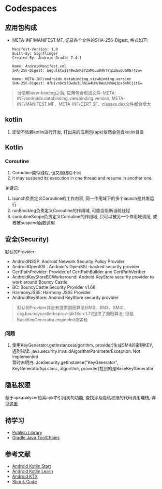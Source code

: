 # Codespaces

## 应用包构成

- META-INF/MANIFEST.MF, 记录各个文件的SHA-256-Digest, 格式如下:
    ```text
    Manifest-Version: 1.0
    Built-By: Signflinger
    Created-By: Android Gradle 7.4.1
  
    Name: AndroidManifest.xml
    SHA-256-Digest: begulktw1z49wZnRSYZaMGLwU4kTYq1zEuQJGON/42w=
  
    Name: META-INF/androidx.databinding_viewbinding.version
    SHA-256-Digest: HfHivnbc9lDwdu3LRhiw4UM/0AuLM8oqJpx6mhCj1tE=
    ```

> 当使用view-binding之后, 应用包会增加文件: META-INF/androidx.databinding_viewbinding.version, META-INF/MANIFEST.MF、META-INF/CERT.SF、classes.dex文件都会增大

## kotlin

1. 即使不依赖kotlin进行开发, 打出来的应用包(apk)依然会包含kotlin目录

## Kotlin

### Coroutine

1. Coroutine类似线程, 但又跟线程不同
2. It may suspend its execution in one thread and resume in another one.

关键词:
1. launch负责定义Coroutine的工作内容, 同一作用域下的多个launch是并发运行
2. runBlocking负责定义Coroutine的作用域, 可能会阻断当前线程
3. coroutineScope负责定义Coroutine的作用域, 只可以被另一个作用域调用, 或者被suspend函数调用

## 安全(Security)

默认的Provider:
- AndroidNSSP: Android Network Security Policy Provider
- AndroidOpenSSL: Android's OpenSSL-backed security provider
- CertPathProvider: Provider of CertPathBuilder and CertPathVerifier
- AndroidKeyStoreBCWorkaround: Android KeyStore security provider to work around Bouncy Castle
- BC: BouncyCastle Security Provider v1.68
- HarmonyJSSE: Harmony JSSE Provider
- AndroidKeyStore: Android KeyStore security provider

> 默认的Provider并没有提供国密算法(SM2、SM3、SM4), org.bouncycastle:bcprov-jdk18on:1.72提供了国密算法, 但是BaseKeyGenerator.engineInit未实现


### 问题

1. 使用KeyGenerator.getInstance(algorithm, provider)生成SM4的密钥KEY, 遇到错误: java.security.InvalidAlgorithmParameterException: Not Implemented  
   暂时未明白: JceSecurity.getInstance("KeyGenerator", KeyGeneratorSpi.class, algorithm, provider)找到的是BaseKeyGenerator


## 隐私权限

基于apkanalyzer检索apk中引用树的功能, 查找涉及隐私权限的代码调用堆栈, 详见[这里](privacy-permission/README.md)

## 待学习

- [Publish Library](https://developer.android.google.cn/build/publish-library?hl=zh-cn)
- [Gradle Java ToolChains](https://docs.gradle.org/8.0/userguide/toolchains.html)

## 参考文献

- [Android Kotlin Start](https://developer.android.google.cn/kotlin/get-started)
- [Android Kotlin Learn](https://developer.android.google.cn/kotlin/learn)
- [Android KTX](https://developer.android.google.cn/kotlin/ktx)
- [Shrink Code](https://developer.android.google.cn/studio/build/shrink-code.html?hl=en)


